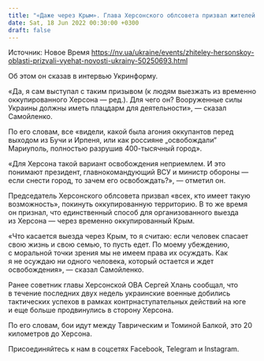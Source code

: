 ```yaml
---
title: "«Даже через Крым». Глава Херсонского облсовета призвал жителей уехать из области"
date: Sat, 18 Jun 2022 00:30:00 +0300
draft: false
---
```

Источник: Новое Время https://nv.ua/ukraine/events/zhiteley-hersonskoy-oblasti-prizvali-vyehat-novosti-ukrainy-50250693.html


Об этом он сказав в интервью Укринформу.

«Да, я сам выступал с таким призывом (к людям выезжать из временно оккупированного Херсона — ред.). Для чего он? Вооруженные силы Украины должны иметь плацдарм для деятельности», — сказал Самойленко.

По его словам, все «видели, какой была агония оккупантов перед выходом из Бучи и Ирпеня, или как россияне „освобождали“ Мариуполь, полностью разрушив 400-тысячный город».

«Для Херсона такой вариант освобождения неприемлем. И это понимают президент, главнокомандующий ВСУ и министр обороны — если снести город, то зачем его освобождать?», — отметил он.

Председатель Херсонского облсовета призвал «всех, кто имеет такую ​​возможность», покинуть оккупированную территорию. В то же время он признал, что единственный способ для организованного выезда из Херсона — через временно оккупированный Крым.

«Что касается выезда через Крым, то я считаю: если человек спасает свою жизнь и свою семью, то пусть едет. По моему убеждению, с моральной точки зрения мы не имеем права их осуждать. Как я не осуждаю ни одного человека, который остается и ждет освобождения», — сказал Самойленко.

Ранее советник главы Херсонской ОВА Сергей Хлань сообщал, что в течение последних двух недель украинские военные добились тактических успехов в рамках контрнаступательных действий на юге и еще больше продвинулись в сторону Херсона.

По его словам, бои идут между Таврическим и Томиной Балкой, это 20 километров до Херсона.

Присоединяйтесь к нам в соцсетях Facebook, Telegram и Instagram.
